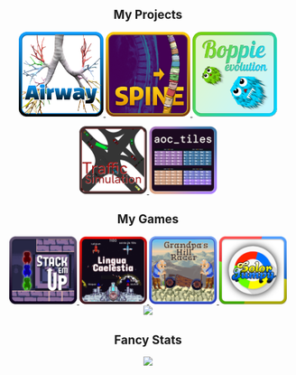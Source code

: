 <h2 align="center">My Projects</h2>

<p align="center">
  <a href="https://github.com/LiquidFun/Airway/" title="Automatic Bronchus Classification | Bachelor Thesis">
    <img src="https://github.com/LiquidFun/LiquidFun/blob/main/Airway.png" style="height:150px">
  </a>
  <a href="https://github.com/LiquidFun/Spine/" title="Spine Segmentation | Master Thesis">
    <img src="https://github.com/LiquidFun/LiquidFun/blob/main/Spine.png" style="height:150px">
  </a>
  <a href="https://github.com/LiquidFun/BoppieEvolution/" title="Boppies - evolving creature simulation with neural networks">
    <img src="https://github.com/LiquidFun/LiquidFun/blob/main/Boppies.png" style="height:150px">
  </a>
</p>

<p align="center">
  <a href="https://github.com/LiquidFun/Simple-Traffic-Simulation/" title="Simple Traffic Simulation - simulation of a single traffic intersection">
    <img src="https://github.com/LiquidFun/LiquidFun/blob/main/SimpleTrafficSimulation.png" style="height:120px">
  </a>
  <a href="https://github.com/LiquidFun/aoc_tiles/" title="aoc_tiles - advent of code tiles showing your progress">
    <img src="https://github.com/LiquidFun/LiquidFun/blob/main/AocTiles.png" style="height:120px">
  </a>
</p>

<h2 align="center">My Games</h2>

<p align="center">

  <a href="https://github.com/LiquidFun/stack-em-up" title="Stack 'em Up - Difficult Puzzle Platformer | 2 Person Team in 7 day Game-Jam">
    <img src="https://github.com/LiquidFun/LiquidFun/blob/main/StackEmUp.png" style="height:120px">
  </a>
  <a href="https://github.com/HephaistosForge/LinguaCaelestia" title="Lingua Caelestia - typing game in space | 3 Person Team in 24h Game-Jam">
    <img src="https://github.com/LiquidFun/LiquidFun/blob/main/LinguaCaelestia.png" style="height:120px">
  </a>
  <a href="https://github.com/LiquidFun/GrandpasHillRacer" title="Grandpa's Hill Racer - Construct & Race | 2 Person Team in 48h Game-Jam">
    <img src="https://github.com/LiquidFun/LiquidFun/blob/main/GrandpasHillRacer.png" style="height:120px">
  </a>
  <a href="https://play.google.com/store/apps/details?id=com.brutenis.jumpy&gl=US" title="Color Jumpy - Android Puzzle Platformer | Solo Project">
    <img src="https://github.com/LiquidFun/LiquidFun/blob/main/ColorJumpy.png" style="height:120px">
  </a>
  <a href="https://github.com/LiquidFun/Maerchentrubel" title="Maerchentrubel - 2D Exploration & Puzzle Game | 3 Person Team in 48h Game-Jam">
    <img src="https://github.com/LiquidFun/LiquidFun/blob/main/Märchentrubel.png" style="height:120px">
  </a>
</p>

<h2 align="center">Fancy Stats</h2>

<p align="center">
  
  <a href="https://github.com/anuraghazra/github-readme-stats" title="Most Used Languages">
    <img src="https://github-readme-stats.vercel.app/api/top-langs/?username=LiquidFun&layout=compact&hide=lua,jupyter%20notebook,assembly&langs_count=8&theme=radical">
  </a>
  
</p>

<!--

<h2 align="center">Games</h1>

-----------------------------------------------
Biology?:
Airway | Boppies
-----------------------------------------------
Games:
Stack-em-up | Color Jumpy | Märchentrubel
-----------------------------------------------
Misc:
Traffic Simulation | vim comment banners | stegowav
-----------------------------------------------

-->
